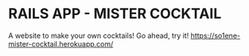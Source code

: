 # RAILS APP - MISTER COCKTAIL

A website to make your own cocktails! Go ahead, try it! https://so1ene-mister-cocktail.herokuapp.com/
